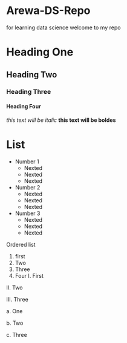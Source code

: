 # Arewa-DS-Repo
for learning data science
welcome to my repo
# Heading One
## Heading Two
### Heading Three
#### Heading Four
*this text will be italic*
**this text will be boldes**

# List
- Number 1
  - Nexted
  - Nexted
  - Nexted
- Number 2
  - Nexted
  - Nexted
  - Nexted
- Number 3
  - Nexted
  - Nexted
  - Nexted

Ordered list
1. first
2. Two
3. Three
4. Four
I. First

II. Two

III. Three

a. One

b. Two

c. Three

